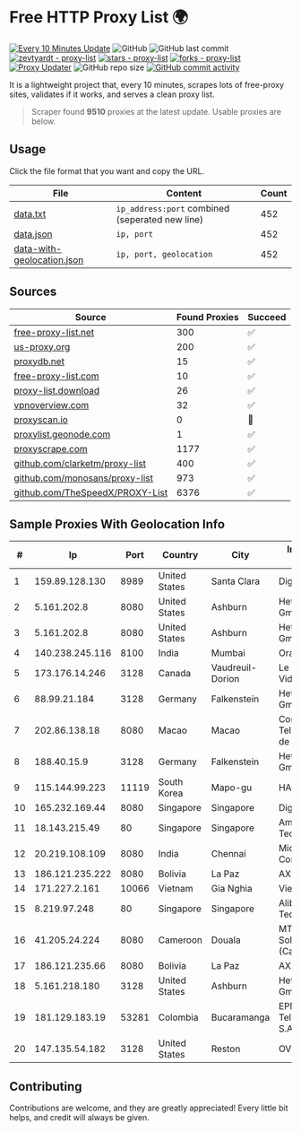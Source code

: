 
# Free HTTP Proxy List 🌍

[![Every 10 Minutes Update](https://github.com/mertguvencli/http-proxy-list/actions/workflows/main.yml/badge.svg?branch=main)](https://github.com/mertguvencli/http-proxy-list/actions/workflows/main.yml)
![GitHub](https://img.shields.io/github/license/mertguvencli/http-proxy-list)
![GitHub last commit](https://img.shields.io/github/last-commit/mertguvencli/http-proxy-list)
[![zevtyardt - proxy-list](https://img.shields.io/static/v1?label=zevtyardt&message=proxy-list&color=blue&logo=github)](https://github.com/zevtyardt/proxy-list "Go to GitHub repo")
[![stars - proxy-list](https://img.shields.io/github/stars/zevtyardt/proxy-list?style=social)](https://github.com/zevtyardt/proxy-list)
[![forks - proxy-list](https://img.shields.io/github/forks/zevtyardt/proxy-list?style=social)](https://github.com/zevtyardt/proxy-list)
[![Proxy Updater](https://github.com/zevtyardt/proxy-list/workflows/Proxy%20Updater/badge.svg)](https://github.com/zevtyardt/proxy-list/actions?query=workflow:"Proxy+Updater")
![GitHub repo size](https://img.shields.io/github/repo-size/zevtyardt/proxy-list)
[![GitHub commit activity](https://img.shields.io/github/commit-activity/m/zevtyardt/proxy-list?logo=commits)](https://github.com/zevtyardt/proxy-list/commits/main)

It is a lightweight project that, every 10 minutes, scrapes lots of free-proxy sites, validates if it works, and serves a clean proxy list.

> Scraper found **9510** proxies at the latest update. Usable proxies are below.

## Usage

Click the file format that you want and copy the URL.

|File|Content|Count|
|----|-------|-----|
|[data.txt](https://raw.githubusercontent.com/mertguvencli/http-proxy-list/main/proxy-list/data.txt)|`ip_address:port` combined (seperated new line)|452|
|[data.json](https://raw.githubusercontent.com/mertguvencli/http-proxy-list/main/proxy-list/data.json)|`ip, port`|452|
|[data-with-geolocation.json](https://raw.githubusercontent.com/mertguvencli/http-proxy-list/main/proxy-list/data-with-geolocation.json)|`ip, port, geolocation`|452|

## Sources

|Source|Found Proxies|Succeed|
|------|-------------|-------|
|[free-proxy-list.net](https://free-proxy-list.net)|300|✅|
|[us-proxy.org](https://www.us-proxy.org)|200|✅|
|[proxydb.net](http://proxydb.net)|15|✅|
|[free-proxy-list.com](https://free-proxy-list.com/?page=&port=&type%5B%5D=http&type%5B%5D=https&up_time=0&search=Search)|10|✅|
|[proxy-list.download](https://www.proxy-list.download/HTTP)|26|✅|
|[vpnoverview.com](https://vpnoverview.com/privacy/anonymous-browsing/free-proxy-servers)|32|✅|
|[proxyscan.io](https://www.proxyscan.io)|0|🚫|
|[proxylist.geonode.com](https://proxylist.geonode.com/api/proxy-list?limit=300&page=1&sort_by=lastChecked&sort_type=desc&protocols=http,https)|1|✅|
|[proxyscrape.com](https://api.proxyscrape.com/v2/?request=displayproxies&protocol=http&timeout=10000&country=all&ssl=all&anonymity=all)|1177|✅|
|[github.com/clarketm/proxy-list](https://raw.githubusercontent.com/clarketm/proxy-list/master/proxy-list-raw.txt)|400|✅|
|[github.com/monosans/proxy-list](https://raw.githubusercontent.com/monosans/proxy-list/main/proxies/http.txt)|973|✅|
|[github.com/TheSpeedX/PROXY-List](https://raw.githubusercontent.com/TheSpeedX/PROXY-List/master/http.txt)|6376|✅|


## Sample Proxies With Geolocation Info

|#|Ip|Port|Country|City|Internet Service Provider|
|-|--|----|-------|----|-------------------------|
|1|159.89.128.130|8989|United States|Santa Clara|DigitalOcean, LLC|
|2|5.161.202.8|8080|United States|Ashburn|Hetzner Online GmbH|
|3|5.161.202.8|8080|United States|Ashburn|Hetzner Online GmbH|
|4|140.238.245.116|8100|India|Mumbai|Oracle Corporation|
|5|173.176.14.246|3128|Canada|Vaudreuil-Dorion|Le Groupe Videotron Ltee|
|6|88.99.21.184|3128|Germany|Falkenstein|Hetzner Online GmbH|
|7|202.86.138.18|8080|Macao|Macao|Companhia de Telecomunicacoes de Macau|
|8|188.40.15.9|3128|Germany|Falkenstein|Hetzner Online GmbH|
|9|115.144.99.223|11119|South Korea|Mapo-gu|HAIonNet|
|10|165.232.169.44|8080|Singapore|Singapore|DigitalOcean, LLC|
|11|18.143.215.49|80|Singapore|Singapore|Amazon Technologies Inc.|
|12|20.219.108.109|8080|India|Chennai|Microsoft Corporation|
|13|186.121.235.222|8080|Bolivia|La Paz|AXS Bolivia S. A.|
|14|171.227.2.161|10066|Vietnam|Gia Nghia|Viettel Corporation|
|15|8.219.97.248|80|Singapore|Singapore|Alibaba (US) Technology Co., Ltd.|
|16|41.205.24.224|8080|Cameroon|Douala|MTN Network Solutions (Cameroon)|
|17|186.121.235.66|8080|Bolivia|La Paz|AXS Bolivia S. A.|
|18|5.161.218.180|3128|United States|Ashburn|Hetzner Online GmbH|
|19|181.129.183.19|53281|Colombia|Bucaramanga|EPM Telecomunicaciones S.A. E.S.P.|
|20|147.135.54.182|3128|United States|Reston|OVH SAS|



## Contributing

Contributions are welcome, and they are greatly appreciated! Every
little bit helps, and credit will always be given.


